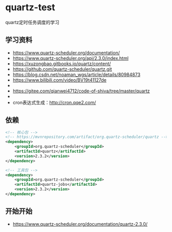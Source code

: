 # quartz-test
quartz定时任务调度的学习

## 学习资料
- https://www.quartz-scheduler.org/documentation/
- https://www.quartz-scheduler.org/api/2.3.0/index.html
- https://xuzongbao.gitbooks.io/quartz/content/
- https://github.com/quartz-scheduler/quartz.git
- https://blog.csdn.net/noaman_wgs/article/details/80984873
- https://www.bilibili.com/video/BV19t41127de
- 
- https://gitee.com/qianwei4712/code-of-shiva/tree/master/quartz
- 
- cron表达式生成：http://cron.qqe2.com/


## 依赖
```xml
<!-- 核心包 -->
<!-- https://mvnrepository.com/artifact/org.quartz-scheduler/quartz -->
<dependency>
    <groupId>org.quartz-scheduler</groupId>
    <artifactId>quartz</artifactId>
    <version>2.3.2</version>
</dependency>

<!-- 工具包 -->
<dependency>
    <groupId>org.quartz-scheduler</groupId>
    <artifactId>quartz-jobs</artifactId>
    <version>2.3.2</version>
</dependency>
```
## 开始开始
- https://www.quartz-scheduler.org/documentation/quartz-2.3.0/
